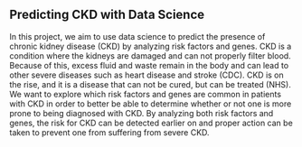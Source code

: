 ## Predicting CKD with Data Science

In this project, we aim to use data science to predict the presence of chronic kidney disease (CKD) by analyzing risk factors and genes. CKD is a condition where the kidneys are damaged and can not properly filter blood. Because of this, excess fluid and waste remain in the body and can lead to other severe diseases such as heart disease and stroke (CDC). CKD is on the rise, and it is a disease that can not be cured, but can be treated (NHS). We want to explore which risk factors and genes are common in patients with CKD in order to better be able to determine whether or not one is more prone to being diagnosed with CKD. By analyzing both risk factors and genes, the risk for CKD can be detected earlier on and proper action can be taken to prevent one from suffering from severe CKD.
